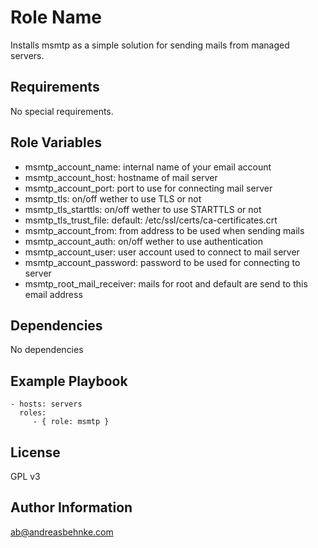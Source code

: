 Role Name
=========

Installs msmtp as a simple solution for sending mails from managed servers.

Requirements
------------

No special requirements.

Role Variables
--------------

* msmtp_account_name: internal name of your email account
* msmtp_account_host: hostname of mail server
* msmtp_account_port: port to use for connecting mail server
* msmtp_tls: on/off wether to use TLS or not
* msmtp_tls_starttls: on/off wether to use STARTTLS or not
* msmtp_tls_trust_file: default: /etc/ssl/certs/ca-certificates.crt
* msmtp_account_from: from address to be used when sending mails
* msmtp_account_auth: on/off wether to use authentication
* msmtp_account_user: user account used to connect to mail server
* msmtp_account_password: password to be used for connecting to server
* msmtp_root_mail_receiver: mails for root and default are send to this email address

Dependencies
------------

No dependencies

Example Playbook
----------------

    - hosts: servers
      roles:
         - { role: msmtp }

License
-------

GPL v3

Author Information
------------------

ab@andreasbehnke.com
